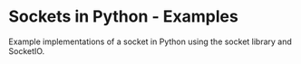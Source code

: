 # Sockets in Python - Examples
Example implementations of a socket in Python using the socket library and SocketIO.

